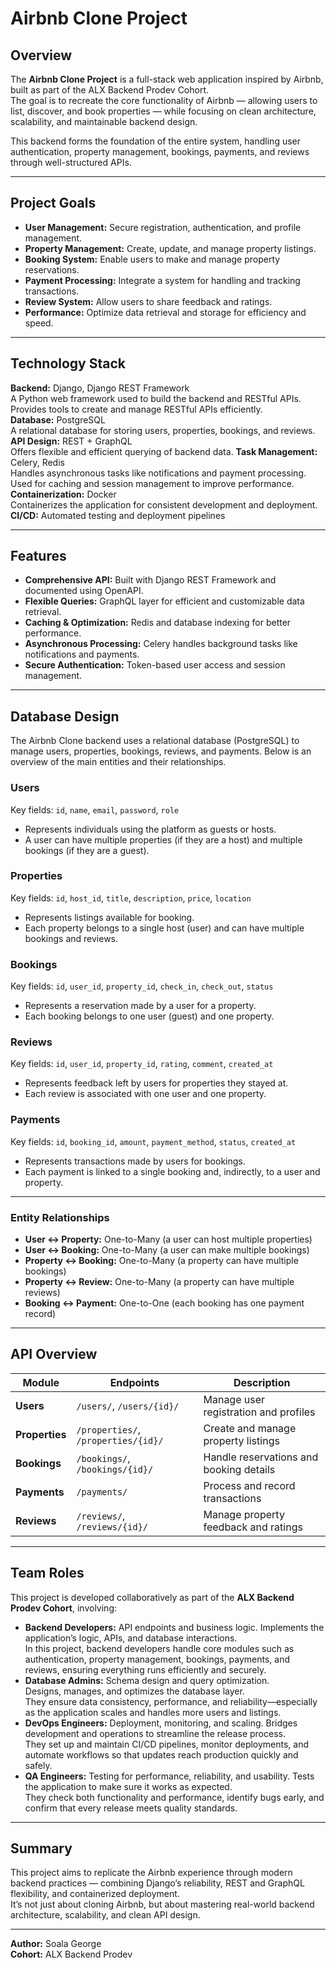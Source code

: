 # Airbnb Clone Project

## Overview
The **Airbnb Clone Project** is a full-stack web application inspired by Airbnb, built as part of the ALX Backend Prodev Cohort.  
The goal is to recreate the core functionality of Airbnb — allowing users to list, discover, and book properties — while focusing on clean architecture, scalability, and maintainable backend design.

This backend forms the foundation of the entire system, handling user authentication, property management, bookings, payments, and reviews through well-structured APIs.

---

## Project Goals
- **User Management:** Secure registration, authentication, and profile management.  
- **Property Management:** Create, update, and manage property listings.  
- **Booking System:** Enable users to make and manage property reservations.  
- **Payment Processing:** Integrate a system for handling and tracking transactions.  
- **Review System:** Allow users to share feedback and ratings.  
- **Performance:** Optimize data retrieval and storage for efficiency and speed.

---

## Technology Stack
**Backend:** Django, Django REST Framework  
A Python web framework used to build the backend and RESTful APIs. 
Provides tools to create and manage RESTful APIs efficiently.  
**Database:** PostgreSQL  
A relational database for storing users, properties, bookings, and reviews.  
**API Design:** REST + GraphQL  
Offers flexible and efficient querying of backend data. 
**Task Management:** Celery, Redis  
Handles asynchronous tasks like notifications and payment processing. 
Used for caching and session management to improve performance.   
**Containerization:** Docker  
Containerizes the application for consistent development and deployment. 
**CI/CD:** Automated testing and deployment pipelines

---

## Features
- **Comprehensive API:** Built with Django REST Framework and documented using OpenAPI.  
- **Flexible Queries:** GraphQL layer for efficient and customizable data retrieval.  
- **Caching & Optimization:** Redis and database indexing for better performance.  
- **Asynchronous Processing:** Celery handles background tasks like notifications and payments.  
- **Secure Authentication:** Token-based user access and session management.

---

## Database Design

The Airbnb Clone backend uses a relational database (PostgreSQL) to manage users, properties, bookings, reviews, and payments. Below is an overview of the main entities and their relationships.

### **Users**
Key fields: `id`, `name`, `email`, `password`, `role`  
- Represents individuals using the platform as guests or hosts.  
- A user can have multiple properties (if they are a host) and multiple bookings (if they are a guest).

### **Properties**
Key fields: `id`, `host_id`, `title`, `description`, `price`, `location`  
- Represents listings available for booking.  
- Each property belongs to a single host (user) and can have multiple bookings and reviews.

### **Bookings**
Key fields: `id`, `user_id`, `property_id`, `check_in`, `check_out`, `status`  
- Represents a reservation made by a user for a property.  
- Each booking belongs to one user (guest) and one property.

### **Reviews**
Key fields: `id`, `user_id`, `property_id`, `rating`, `comment`, `created_at`  
- Represents feedback left by users for properties they stayed at.  
- Each review is associated with one user and one property.

### **Payments**
Key fields: `id`, `booking_id`, `amount`, `payment_method`, `status`, `created_at`  
- Represents transactions made by users for bookings.  
- Each payment is linked to a single booking and, indirectly, to a user and property.

---

### **Entity Relationships**
- **User ↔ Property:** One-to-Many (a user can host multiple properties)  
- **User ↔ Booking:** One-to-Many (a user can make multiple bookings)  
- **Property ↔ Booking:** One-to-Many (a property can have multiple bookings)  
- **Property ↔ Review:** One-to-Many (a property can have multiple reviews)  
- **Booking ↔ Payment:** One-to-One (each booking has one payment record)

---

## API Overview
| Module | Endpoints | Description |
|---------|------------|-------------|
| **Users** | `/users/`, `/users/{id}/` | Manage user registration and profiles |
| **Properties** | `/properties/`, `/properties/{id}/` | Create and manage property listings |
| **Bookings** | `/bookings/`, `/bookings/{id}/` | Handle reservations and booking details |
| **Payments** | `/payments/` | Process and record transactions |
| **Reviews** | `/reviews/`, `/reviews/{id}/` | Manage property feedback and ratings |

---

## Team Roles
This project is developed collaboratively as part of the **ALX Backend Prodev Cohort**, involving:
- **Backend Developers:** API endpoints and business logic.
Implements the application’s logic, APIs, and database interactions.  
In this project, backend developers handle core modules such as authentication, property management, bookings, payments, and reviews, ensuring everything runs efficiently and securely.  
- **Database Admins:** Schema design and query optimization.  
Designs, manages, and optimizes the database layer.  
They ensure data consistency, performance, and reliability—especially as the application scales and handles more users and listings.
- **DevOps Engineers:** Deployment, monitoring, and scaling. 
Bridges development and operations to streamline the release process.  
They set up and maintain CI/CD pipelines, monitor deployments, and automate workflows so that updates reach production quickly and safely. 
- **QA Engineers:** Testing for performance, reliability, and usability.
Tests the application to make sure it works as expected.  
They check both functionality and performance, identify bugs early, and confirm that every release meets quality standards.

---

## Summary
This project aims to replicate the Airbnb experience through modern backend practices — combining Django’s reliability, REST and GraphQL flexibility, and containerized deployment.  
It’s not just about cloning Airbnb, but about mastering real-world backend architecture, scalability, and clean API design.

---

**Author:** Soala George  
**Cohort:** ALX Backend Prodev